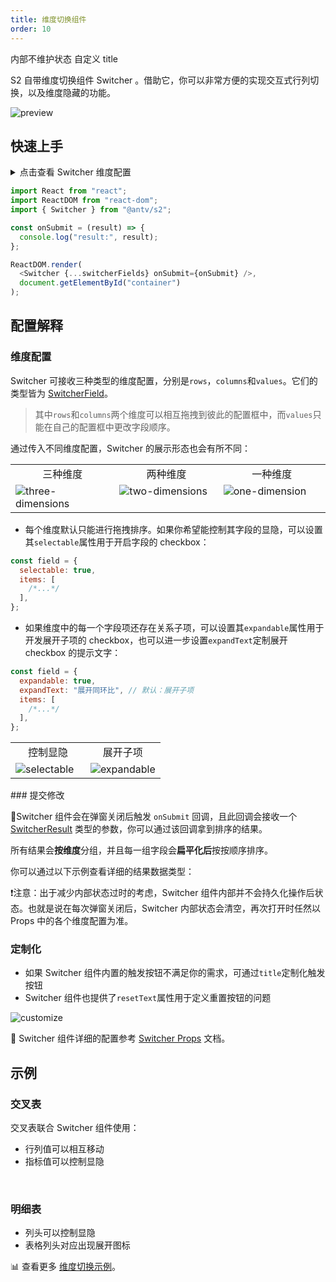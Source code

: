```yaml
---
title: 维度切换组件
order: 10
---
```


内部不维护状态
自定义 title

S2 自带维度切换组件 Switcher 。借助它，你可以非常方便的实现交互式行列切换，以及维度隐藏的功能。

![preview](https://gw.alipayobjects.com/zos/antfincdn/fyf455mio/2021-09-29%25252015.08.03.gif)

## 快速上手

<details>
<summary>点击查看 Switcher 维度配置</summary>

```js
const switcherFields = {
  rows: {
    items: [{ id: "province" }, { id: "city" }],
  },
  columns: {
    items: [{ id: "type" }],
  },
  values: {
    selectable: true,
    items: [{ id: "price" }, { id: "cost" }],
  },
};
```

</details>

```js
import React from "react";
import ReactDOM from "react-dom";
import { Switcher } from "@antv/s2";

const onSubmit = (result) => {
  console.log("result:", result);
};

ReactDOM.render(
  <Switcher {...switcherFields} onSubmit={onSubmit} />,
  document.getElementById("container")
);

```

<playground path='analysis/switcher/demo/pure-switcher.tsx' rid='container'></playground>

## 配置解释

### 维度配置

Switcher 可接收三种类型的维度配置，分别是`rows`，`columns`和`values`。它们的类型皆为 [SwitcherField](/zh/docs/api/components/switcher#switcherfield)。

> 其中`rows`和`columns`两个维度可以相互拖拽到彼此的配置框中，而`values`只能在自己的配置框中更改字段顺序。

通过传入不同维度配置，Switcher 的展示形态也会有所不同：
<table
        style="width: 100%; outline: none; border-collapse: collapse;"
      >
        <colgroup>
          <col width="33%"/>
          <col width="33%" />
        </colgroup>
        <tbody>
        <tr>
            <td style="text-align: center;">
            三种维度
            </td>
              <td style="text-align: center;">
            两种维度
            </td>
              <td style="text-align: center;">
            一种维度
            </td>
        </tr>
         <tr style="vertical-align: top;">
          <td>
             <img alt="three-dimensions" style="max-height: unset;" src="https://gw.alipayobjects.com/zos/antfincdn/yp0RwxxNa/93e973ba-38d1-41b5-b6c7-374dbb003850.png">
            </td>
            <td>
             <img alt="two-dimensions" style="max-height: unset;" src="https://gw.alipayobjects.com/zos/antfincdn/tAUVwe9CP/93feeb52-1490-430f-98a3-fdba64750f31.png">
            </td>
              <td>
            <img alt="one-dimension" style="max-height: unset;" src="https://gw.alipayobjects.com/zos/antfincdn/fuvYDKebN/75b333ef-56f4-4c2c-ba15-12c4fd03113c.png">
            </td>
        </tr>
        </tbody>
  </table>

* 每个维度默认只能进行拖拽排序。如果你希望能控制其字段的显隐，可以设置其`selectable`属性用于开启字段的 checkbox：

```js
const field = {
  selectable: true,
  items: [
    /*...*/
  ],
};
```

* 如果维度中的每一个字段项还存在关系子项，可以设置其`expandable`属性用于开发展开子项的 checkbox，也可以进一步设置`expandText`定制展开 checkbox 的提示文字：

```js
const field = {
  expandable: true,
  expandText: "展开同环比", // 默认：展开子项
  items: [
    /*...*/
  ],
};
```

<table
        style="width: 100%; outline: none; border-collapse: collapse;"
      >
        <colgroup>
          <col width="50%"/>
          <col width="50%" />
        </colgroup>
        <tbody>
        <tr>
            <td style="text-align: center;">
            控制显隐
            </td>
              <td style="text-align: center;">
            展开子项
            </td>
        </tr>
         <tr style="vertical-align: top;">
          <td>
             <img alt="selectable" style="max-height: unset;" src="https://gw.alipayobjects.com/zos/antfincdn/hqNGSM13B/a202c136-d403-4510-9271-733687504110.png">
            </td>
            <td>
             <img alt="expandable" style="max-height: unset;" src="https://gw.alipayobjects.com/zos/antfincdn/5VbNE%26p2X/53dd765c-a72f-4e7a-a4ce-3904c8e7acfc.png">
            </td>
        </tr>
        </tbody>
  </table>
### 提交修改

Switcher 组件会在弹窗关闭后触发 `onSubmit` 回调，且此回调会接收一个 [SwitcherResult](/zh/docs/api/components/switcher#switcherresult) 类型的参数，你可以通过该回调拿到排序的结果。

所有结果会**按维度**分组，并且每一组字段会**扁平化后**按按顺序排序。

你可以通过以下示例查看详细的结果数据类型：
<playground path='analysis/switcher/demo/pivot.tsx' rid='result'></playground>

❗️注意：出于减少内部状态过时的考虑，Switcher 组件内部并不会持久化操作后状态。也就是说在每次弹窗关闭后，Switcher 内部状态会清空，再次打开时任然以 Props 中的各个维度配置为准。

### 定制化

* 如果 Switcher 组件内置的触发按钮不满足你的需求，可通过`title`定制化触发按钮
* Switcher 组件也提供了`resetText`属性用于定义重置按钮的问题

![customize](https://gw.alipayobjects.com/zos/antfincdn/N2fNJBRwz/ef4ffb16-505b-41ed-9a72-c6804c66827a.png)

🎨 Switcher 组件详细的配置参考 [Switcher Props](/zh/docs/api/components/switcher) 文档。

## 示例

### 交叉表

交叉表联合 Switcher 组件使用：

* 行列值可以相互移动
* 指标值可以控制显隐

<playground path='analysis/switcher/demo/pivot-with-children.tsx' rid='pivot'></playground>

​

### 明细表

* 列头可以控制显隐
* 表格列头对应出现展开图标

<playground path='analysis/switcher/demo/table.tsx' rid='table'></playground>

​📊 查看更多 [维度切换示例](/zh/examples/analysis/switcher#pure-switcher)。
